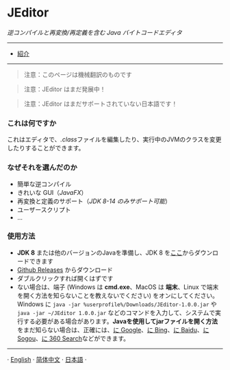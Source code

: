 # JEditor

*逆コンパイルと再変換/再定義を含む Java バイトコードエディタ*

---

- [紹介](Introduce.MD)

---

> 注意：このページは機械翻訳のものです

> 注意：JEditor はまだ発展中！

> 注意：JEditor はまだサポートされていない日本語です！

### これは何ですか

これはエディタで、*.class*ファイルを編集したり、実行中のJVMのクラスを変更したりすることができます。

### なぜそれを選んだのか

- 簡単な逆コンパイル
- きれいな GUI（*JavaFX*）
- 再変換と定義のサポート（*JDK 8-14 のみサポート可能*）
- ユーザースクリプト
- ...

### 使用方法

- **JDK 8** または他のバージョンのJavaを準備し、JDK 8 を[ここ](https://www.oracle.com/java/technologies/javase/javase8-archive-downloads.html)からダウンロードできます
- [Github Releases](https://github.com/CoolCLK/JEditor/releases) からダウンロード
- ダブルクリックすれば開くはずです
- ない場合は、端子 (Windows は **cmd.exe**、MacOS は **端末**、Linux で端末を開く方法を知らないことを教えないでください) をオンにしてください。Windows に ``java -jar %userprofile%/Downloads/JEditor-1.0.0.jar`` や ``java -jar ~/JEditor 1.0.0.jar`` などのコマンドを入力して、システムで実行する必要がある場合があります。**Javaを使用してjarファイルを開く方法** をまだ知らない場合は、正確には、[に Google](https://www.google.com)、[に Bing](https://www.bing.com)、[に Baidu](https://www.baidu.com)、[に Sogou](https://www.sogou.com)、[に 360 Search](https://www.so.com)などができます。

---

· [English](Introduce.MD) · [简体中文](../../zh-CN/documents/Introduce.MD) · [日本語](../../zh-CN/documents/Introduce.MD) ·
